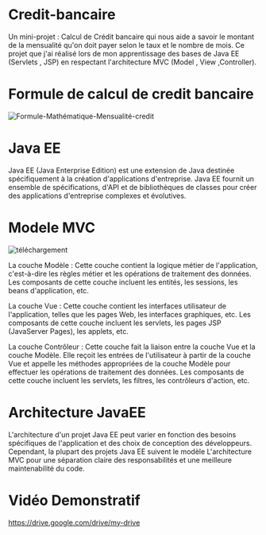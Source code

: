 # Credit-bancaire
Un mini-projet : Calcul de Crédit bancaire qui nous aide a savoir le montant de la mensualité qu'on doit payer selon le taux et le nombre de mois. 
Ce projet que j'ai réalisé lors de mon apprentissage des bases de  Java EE (Servlets , JSP) en respectant l'architecture MVC (Model , View ,Controller).
# Formule de calcul de credit bancaire 
![Formule-Mathématique-Mensualité-credit](https://user-images.githubusercontent.com/93098452/224567083-64ca752d-53a7-40dc-861e-cefc2bae3e43.png)
# Java EE
Java EE (Java Enterprise Edition) est une extension de Java destinée spécifiquement à la création d'applications d'entreprise.
Java EE fournit un ensemble de spécifications, d'API et de bibliothèques de classes pour créer des applications d'entreprise complexes et évolutives.
 
# Modele MVC 
![téléchargement](https://user-images.githubusercontent.com/93098452/224567627-56631e59-0225-4fa2-943b-d261ffdd088f.png)


La couche Modèle : Cette couche contient la logique métier de l'application, c'est-à-dire les règles métier et les opérations de traitement des données. Les composants de cette couche incluent les entités, les sessions, les beans d'application, etc.

La couche Vue : Cette couche contient les interfaces utilisateur de l'application, telles que les pages Web, les interfaces graphiques, etc. Les composants de cette couche incluent les servlets, les pages JSP (JavaServer Pages), les applets, etc.

La couche Contrôleur : Cette couche fait la liaison entre la couche Vue et la couche Modèle. Elle reçoit les entrées de l'utilisateur à partir de la couche Vue et appelle les méthodes appropriées de la couche Modèle pour effectuer les opérations de traitement des données. Les composants de cette couche incluent les servlets, les filtres, les contrôleurs d'action, etc.

# Architecture JavaEE
L'architecture d'un projet Java EE peut varier en fonction des besoins spécifiques de l'application et des choix de conception des développeurs. Cependant, la plupart des projets Java EE suivent le modèle L'architecture MVC pour une séparation claire des responsabilités et une meilleure maintenabilité du code.
# Vidéo Demonstratif 
https://drive.google.com/drive/my-drive
